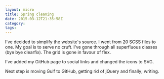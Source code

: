 ```yaml
---
layout: micro
title: Spring cleaning
date: 2015-03-12T21:35:58Z
category:
tags:
---
```


I've decided to simplify the website's source. I went from 20 SCSS files to one. My goal is to serve no cruft. I've gone through all superfluous classes (bye bye clearfix). The grid is gone in favour of flex.

I've added my GitHub page to social links and changed the icons to SVG.

Next step is moving Gulf to GitHub, getting rid of jQuery and finally; writing.
